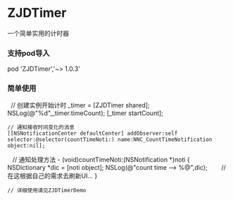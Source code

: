 # ZJDTimer
一个简单实用的计时器

### 支持pod导入
pod 'ZJDTimer','~> 1.0.3'

### 简单使用
    // 创建实例开始计时
    _timer = [ZJDTimer shared];
    NSLog(@"%d",_timer.timeCount);
    [_timer startCount];
    
    // 通知接收时间变化的消息
    [[NSNotificationCenter defaultCenter] addObserver:self selector:@selector(countTimeNoti:) name:NNC_CountTimeNotification object:nil];

    // 通知处理方法
    - (void)countTimeNoti:(NSNotification *)noti {
        NSDictionary *dic = [noti object];
        NSLog(@"count time --> %@",dic);
        // 在这根据自己的需求去刷新UI...
    }
    
    // 详细使用请见ZJDTimerDemo
    

